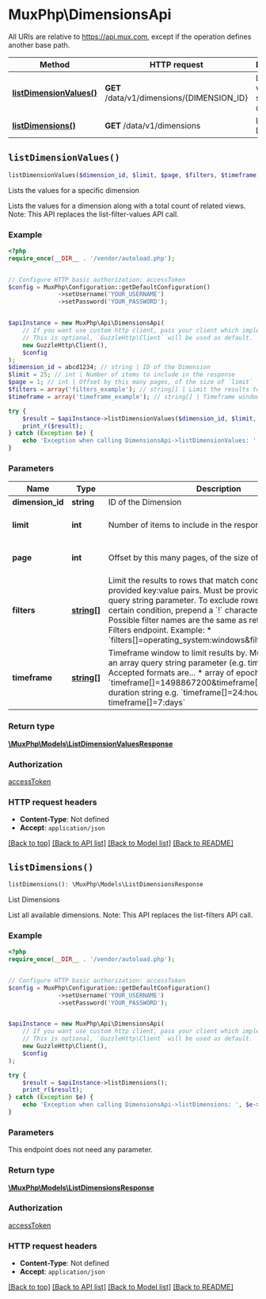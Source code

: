 # MuxPhp\DimensionsApi

All URIs are relative to https://api.mux.com, except if the operation defines another base path.

| Method | HTTP request | Description |
| ------------- | ------------- | ------------- |
| [**listDimensionValues()**](DimensionsApi.md#listDimensionValues) | **GET** /data/v1/dimensions/{DIMENSION_ID} | Lists the values for a specific dimension |
| [**listDimensions()**](DimensionsApi.md#listDimensions) | **GET** /data/v1/dimensions | List Dimensions |


## `listDimensionValues()`

```php
listDimensionValues($dimension_id, $limit, $page, $filters, $timeframe): \MuxPhp\Models\ListDimensionValuesResponse
```

Lists the values for a specific dimension

Lists the values for a dimension along with a total count of related views.  Note: This API replaces the list-filter-values API call.

### Example

```php
<?php
require_once(__DIR__ . '/vendor/autoload.php');


// Configure HTTP basic authorization: accessToken
$config = MuxPhp\Configuration::getDefaultConfiguration()
              ->setUsername('YOUR_USERNAME')
              ->setPassword('YOUR_PASSWORD');


$apiInstance = new MuxPhp\Api\DimensionsApi(
    // If you want use custom http client, pass your client which implements `GuzzleHttp\ClientInterface`.
    // This is optional, `GuzzleHttp\Client` will be used as default.
    new GuzzleHttp\Client(),
    $config
);
$dimension_id = abcd1234; // string | ID of the Dimension
$limit = 25; // int | Number of items to include in the response
$page = 1; // int | Offset by this many pages, of the size of `limit`
$filters = array('filters_example'); // string[] | Limit the results to rows that match conditions from provided key:value pairs. Must be provided as an array query string parameter.  To exclude rows that match a certain condition, prepend a `!` character to the dimension.  Possible filter names are the same as returned by the List Filters endpoint.  Example:    * `filters[]=operating_system:windows&filters[]=!country:US`
$timeframe = array('timeframe_example'); // string[] | Timeframe window to limit results by. Must be provided as an array query string parameter (e.g. timeframe[]=).  Accepted formats are...    * array of epoch timestamps e.g. `timeframe[]=1498867200&timeframe[]=1498953600`   * duration string e.g. `timeframe[]=24:hours or timeframe[]=7:days`

try {
    $result = $apiInstance->listDimensionValues($dimension_id, $limit, $page, $filters, $timeframe);
    print_r($result);
} catch (Exception $e) {
    echo 'Exception when calling DimensionsApi->listDimensionValues: ', $e->getMessage(), PHP_EOL;
}
```

### Parameters

| Name | Type | Description  | Notes |
| ------------- | ------------- | ------------- | ------------- |
| **dimension_id** | **string**| ID of the Dimension | |
| **limit** | **int**| Number of items to include in the response | [optional] [default to 25] |
| **page** | **int**| Offset by this many pages, of the size of &#x60;limit&#x60; | [optional] [default to 1] |
| **filters** | [**string[]**](../Model/string.md)| Limit the results to rows that match conditions from provided key:value pairs. Must be provided as an array query string parameter.  To exclude rows that match a certain condition, prepend a &#x60;!&#x60; character to the dimension.  Possible filter names are the same as returned by the List Filters endpoint.  Example:    * &#x60;filters[]&#x3D;operating_system:windows&amp;filters[]&#x3D;!country:US&#x60; | [optional] |
| **timeframe** | [**string[]**](../Model/string.md)| Timeframe window to limit results by. Must be provided as an array query string parameter (e.g. timeframe[]&#x3D;).  Accepted formats are...    * array of epoch timestamps e.g. &#x60;timeframe[]&#x3D;1498867200&amp;timeframe[]&#x3D;1498953600&#x60;   * duration string e.g. &#x60;timeframe[]&#x3D;24:hours or timeframe[]&#x3D;7:days&#x60; | [optional] |

### Return type

[**\MuxPhp\Models\ListDimensionValuesResponse**](../Model/ListDimensionValuesResponse.md)

### Authorization

[accessToken](../../README.md#accessToken)

### HTTP request headers

- **Content-Type**: Not defined
- **Accept**: `application/json`

[[Back to top]](#) [[Back to API list]](../../README.md#endpoints)
[[Back to Model list]](../../README.md#models)
[[Back to README]](../../README.md)

## `listDimensions()`

```php
listDimensions(): \MuxPhp\Models\ListDimensionsResponse
```

List Dimensions

List all available dimensions.  Note: This API replaces the list-filters API call.

### Example

```php
<?php
require_once(__DIR__ . '/vendor/autoload.php');


// Configure HTTP basic authorization: accessToken
$config = MuxPhp\Configuration::getDefaultConfiguration()
              ->setUsername('YOUR_USERNAME')
              ->setPassword('YOUR_PASSWORD');


$apiInstance = new MuxPhp\Api\DimensionsApi(
    // If you want use custom http client, pass your client which implements `GuzzleHttp\ClientInterface`.
    // This is optional, `GuzzleHttp\Client` will be used as default.
    new GuzzleHttp\Client(),
    $config
);

try {
    $result = $apiInstance->listDimensions();
    print_r($result);
} catch (Exception $e) {
    echo 'Exception when calling DimensionsApi->listDimensions: ', $e->getMessage(), PHP_EOL;
}
```

### Parameters

This endpoint does not need any parameter.

### Return type

[**\MuxPhp\Models\ListDimensionsResponse**](../Model/ListDimensionsResponse.md)

### Authorization

[accessToken](../../README.md#accessToken)

### HTTP request headers

- **Content-Type**: Not defined
- **Accept**: `application/json`

[[Back to top]](#) [[Back to API list]](../../README.md#endpoints)
[[Back to Model list]](../../README.md#models)
[[Back to README]](../../README.md)
